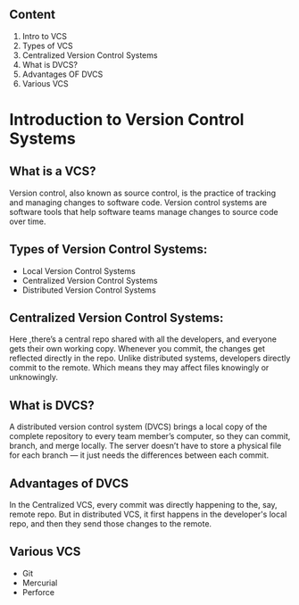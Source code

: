 ## Content
1. Intro to VCS
2. Types of VCS
3. Centralized Version Control Systems
4. What is DVCS?
5. Advantages OF DVCS
6. Various VCS

# Introduction to Version Control Systems

## What is a VCS?
Version control, also known as source control, is the practice of tracking and managing changes to software code. Version control systems are software tools that help software teams manage changes to source code over time.

## Types of Version Control Systems: 

* Local Version Control Systems
* Centralized Version Control Systems
* Distributed Version Control Systems

## Centralized Version Control Systems:
Here ,there’s a central repo shared with all the developers, and everyone gets their own working copy. Whenever you commit, the changes get reflected directly in the repo. Unlike distributed systems, developers directly commit to the remote. Which means they may affect files knowingly or unknowingly.

## What is DVCS?
A distributed version control system (DVCS) brings a local copy of the complete repository to every team member’s computer, so they can commit, branch, and merge locally. The server doesn’t have to store a physical file for each branch — it just needs the differences between each commit.

## Advantages of DVCS
In the Centralized VCS, every commit was directly happening to the, say, remote repo. But in distributed VCS, it first happens in the developer's local repo, and then they send those changes to the remote.

## Various VCS
* Git
* Mercurial
* Perforce
 
